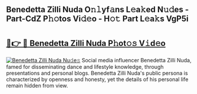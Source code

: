 ## Benedetta Zilli Nuda O𝚗𝚕yf𝚊ns L𝚎a𝚔ed N𝚞𝚍es - Part-CdZ P𝚑𝚘tos Vi𝚍𝚎o - H𝚘𝚝 Part L𝚎a𝚔s VgP5i

# <h2><a href="http://kf6ga9.oniu.top/?m=Benedetta+Zilli+Nuda">🔗👉 🔴 Benedetta Zilli Nuda P𝚑ot𝚘𝚜 V𝚒d𝚎o</a></h2>

[![Benedetta Zilli Nuda Nu𝚍e𝚜](https://i.imgur.com/0qMVB7G.gif)](http://kf6ga9.oniu.top/?m=Benedetta+Zilli+Nuda)
Social media influencer Benedetta Zilli Nuda, famed for disseminating dance and lifestyle knowledge, through presentations and personal blogs. Benedetta Zilli Nuda's public persona is characterized by openness and honesty, yet the details of his personal life remain hidden from view.  
